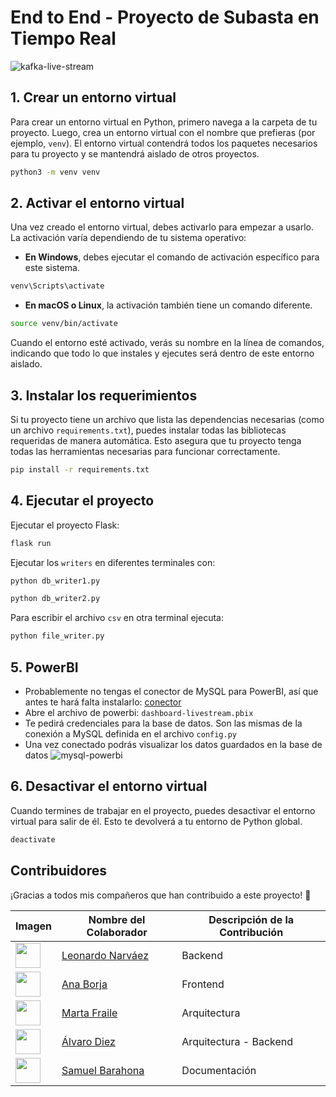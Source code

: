# End to End - Proyecto de Subasta en Tiempo Real 
![kafka-live-stream](https://github.com/user-attachments/assets/538b6dfa-ad54-4678-a91c-886921547b85)

## 1. Crear un entorno virtual

Para crear un entorno virtual en Python, primero navega a la carpeta de tu proyecto. Luego, crea un entorno virtual con el nombre que prefieras (por ejemplo, `venv`). El entorno virtual contendrá todos los paquetes necesarios para tu proyecto y se mantendrá aislado de otros proyectos.
```bash
python3 -m venv venv
```

## 2. Activar el entorno virtual

Una vez creado el entorno virtual, debes activarlo para empezar a usarlo. La activación varía dependiendo de tu sistema operativo:


- **En Windows**, debes ejecutar el comando de activación específico para este sistema.
```bash
venv\Scripts\activate
```
- **En macOS o Linux**, la activación también tiene un comando diferente.
```bash
source venv/bin/activate
```

Cuando el entorno esté activado, verás su nombre en la línea de comandos, indicando que todo lo que instales y ejecutes será dentro de este entorno aislado.

## 3. Instalar los requerimientos

Si tu proyecto tiene un archivo que lista las dependencias necesarias (como un archivo `requirements.txt`), puedes instalar todas las bibliotecas requeridas de manera automática. Esto asegura que tu proyecto tenga todas las herramientas necesarias para funcionar correctamente.
```bash
pip install -r requirements.txt
```

## 4. Ejecutar el proyecto

Ejecutar el proyecto Flask:  
```bash
flask run
```
Ejecutar los `writers` en diferentes terminales con:
```bash
python db_writer1.py
```

```bash
python db_writer2.py
```
Para escribir el archivo `csv` en otra terminal ejecuta:
```bash
python file_writer.py
```
## 5. PowerBI
- Probablemente no tengas el conector de MySQL para PowerBI, así que antes te hará falta instalarlo: [conector](dev.mysql.com/downloads/connector/net)
- Abre el archivo de powerbi: `dashboard-livestream.pbix`
- Te pedirá credenciales para la base de datos. Son las mismas de la conexión a MySQL definida en el archivo `config.py`
- Una vez conectado podrás visualizar los datos guardados en la base de datos
![mysql-powerbi](https://github.com/user-attachments/assets/ddffd57e-8ba1-408a-bd77-dc4fb8577330)


## 6. Desactivar el entorno virtual

Cuando termines de trabajar en el proyecto, puedes desactivar el entorno virtual para salir de él. Esto te devolverá a tu entorno de Python global.
```bash
deactivate
```

## Contribuidores

¡Gracias a todos mis compañeros que han contribuido a este proyecto! 🚀


| Imagen                                       | Nombre del Colaborador                        | Descripción de la Contribución            |
|----------------------------------------------|----------------------------------------------|-------------------------------------------|
| <img src="https://github.com/leo-narvaez.png" width="40" height="40"> | [Leonardo Narváez](https://github.com/leo-narvaez) | Backend        |
| <img src="https://github.com/anaBorja.png" width="40" height="40"> | [Ana Borja](https://github.com/anaBorja) | Frontend           |
| <img src="https://github.com/martafraj.png" width="40" height="40"> | [Marta Fraile](https://github.com/martafraj) | Arquitectura           |
| <img src="https://github.com/Alvaro-diez.png" width="40" height="40"> | [Álvaro Diez](https://github.com/Alvaro-diez) | Arquitectura - Backend           |
| <img src="https://github.com/sbb23tajamar.png" width="40" height="40"> | [Samuel Barahona](https://github.com/sbb23tajamar) | Documentación        |

